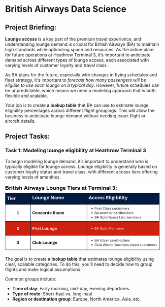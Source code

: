 # British Airways Data Science

## Project Briefing:

**Lounge access** is a key part of the premium travel experience, and understanding lounge demand is crucial for British Airways (BA) to maintain high standards while optimizing space and resources. As the airline plans for future operations at Heathrow Terminal 3, it’s important to anticipate demand across different types of lounge access, each associated with varying levels of customer loyalty and travel class.

As BA plans for the future, especially with changes in flying schedules and fleet strategy, it's important to _forecast how many passengers will be eligible to use each lounge on a typical day_. However, future schedules can be unpredictable, which means we need a modeling approach that is both flexible and scalable.

Your job is to create **a lookup table** that BA can use to estimate lounge eligibility percentages across different flight groupings. This will allow the business to anticipate lounge demand without needing exact flight or aircraft details.

## Project Tasks:

### Task 1: Modeling lounge eligibility at Heathrow Terminal 3

To begin modeling lounge demand, it’s important to understand who is typically eligible for lounge access. Lounge eligibility is generally based on customer loyalty status and travel class, with different access tiers offering varying levels of amenities.

<p align="center">
  <img title="BA Lounge Tiers" alt="Alt text" src="/Assets/BA-Lounge eligibility.png" width="600" height="218">

The goal is to create **a lookup table** that estimates lounge eligibility using clear, scalable categories. To do this, you’ll need to decide how to group flights and make logical assumptions.

Common groups include: 
- **Time of day**: Early morning, mid-day, evening departures.
- **Type of route**: Short-haul vs. long-haul
- **Region or destination group**: Europe, North America, Asia, etc.
